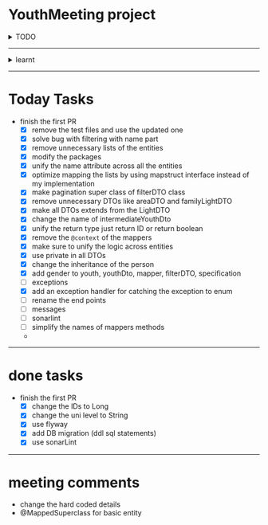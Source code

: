 # YouthMeeting project
<details>
<summary>TODO</summary>

- use sonarqube
- address the PR

</details>

---
<details>
<summary>learnt</summary>

- filtering with specification form the DB
- Basic Auth 
- mappers using MapStruct
- DataBase migration with flyway
- clean code with sonarLint
</details>

---
# Today Tasks
- finish the first PR
  - [x] remove the test files and use the updated one
  - [x] solve bug with filtering with name part
  - [x] remove unnecessary lists of the entities
  - [x] modify the packages
  - [x] unify the name attribute across all the entities
  - [x] optimize mapping the lists by using mapstruct interface instead of my implementation
  - [x] make pagination super class of filterDTO class
  - [x] remove unnecessary DTOs like areaDTO and familyLightDTO
  - [x] make all DTOs extends from the LightDTO
  - [x] change the name of intermediateYouthDto
  - [x] unify  the return type just return ID or return boolean
  - [x] remove the `@context` of the mappers
  - [x] make sure to unify the logic across entities
  - [x] use private in all DTOs
  - [x] change the inheritance of the person
  - [x] add gender to youth, youthDto, mapper, filterDTO, specification
  - [ ] exceptions
  - [x] add an exception handler for catching the exception to enum 
  - [ ] rename the end points
  - [ ] messages
  - [ ] sonarlint
  - [ ] simplify the names of mappers methods
  - 
  
----
# done tasks
- finish the first PR
  - [x] change the IDs to Long
  - [x] change the uni level to String
  - [x] use flyway
  - [x] add DB migration (ddl sql statements)
  - [x] use sonarLint
---
# meeting comments

- change the hard coded details
- @MappedSuperclass for basic entity
